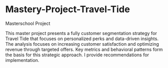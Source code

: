 # Mastery-Project-Travel-Tide
Masterschool Project

This master project presents a fully customer segmentation strategy for Travel Tide that focuses on personalized perks and data-driven insights. 
The analysis focuses on increasing customer satisfaction and optimizing revenue through targeted offers. 
Key metrics and behavioral patterns form the basis for this strategic approach. I provide recommendations for implementation.
